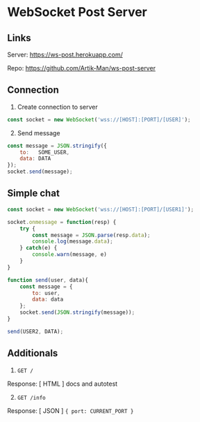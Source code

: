 # WebSocket Post Server

## Links
Server:
https://ws-post.herokuapp.com/

Repo:
https://github.com/Artik-Man/ws-post-server

## Connection
1. Create connection to server
```javascript
const socket = new WebSocket('wss://[HOST]:[PORT]/[USER]');
```
2. Send message
```javascript
const message = JSON.stringify({
    to:   SOME_USER,
    data: DATA
});
socket.send(message);
```

## Simple chat
```javascript
const socket = new WebSocket('wss://[HOST]:[PORT]/[USER1]');

socket.onmessage = function(resp) {
    try {
        const message = JSON.parse(resp.data);
        console.log(message.data);
    } catch(e) {
        console.warn(message, e)
    }
}

function send(user, data){
    const message = {
        to: user,
        data: data
    };
    socket.send(JSON.stringify(message));
}

send(USER2, DATA);
```

## Additionals
1. `GET /` 

Response: [ HTML ] docs and autotest

2. `GET /info`

Response: [ JSON ] ```{ port: CURRENT_PORT }```